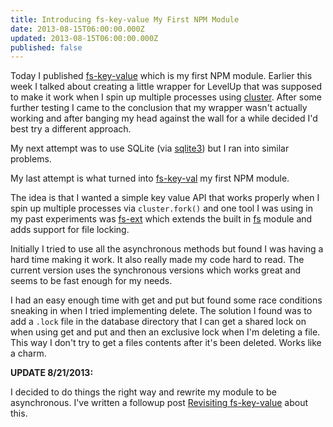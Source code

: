 ```yaml
---
title: Introducing fs-key-value My First NPM Module
date: 2013-08-15T06:00:00.000Z
updated: 2013-08-15T06:00:00.000Z
published: false
---
```


Today I published [fs-key-value](https://npmjs.org/package/fs-key-value) which is my first NPM module.  Earlier this week I talked about creating a little wrapper for LevelUp that was supposed to make it work when I spin up multiple processes using [cluster](https://npmjs.org/package/cluster).  After some further testing I came to the conclusion that my wrapper wasn't actually working and after banging my head against the wall for a while decided I'd best try a different approach.

My next attempt was to use SQLite (via [sqlite3](https://npmjs.org/package/sqlite3)) but I ran into similar problems.

My last attempt is what turned into [fs-key-val](https://npmjs.org/package/fs-key-value) my first NPM module.

The idea is that I wanted a simple key value API that works properly when I spin up multiple processes via `cluster.fork()` and one tool I was using in my past experiments was [fs-ext](https://npmjs.org/package/fs-ext) which extends the built in [fs](http://nodejs.org/api/fs.html) module and adds support for file locking.

Initially I tried to use all the asynchronous methods but found I was having a hard time making it work. It also really made my code hard to read.  The current version uses the synchronous versions which works great and seems to be fast enough for my needs.

I had an easy enough time with get and put but found some race conditions sneaking in when I tried implementing delete.  The solution I found was to add a `.lock` file in the database directory that I can get a shared lock on when using get and put and then an exclusive lock when I'm deleting a file.  This way I don't try to get a files contents after it's been deleted.  Works like a charm.

**UPDATE 8/21/2013:**

I decided to do things the right way and rewrite my module to be asynchronous.  I've written a followup post [Revisiting fs-key-value](/revisiting-fs-key-value/) about this.

